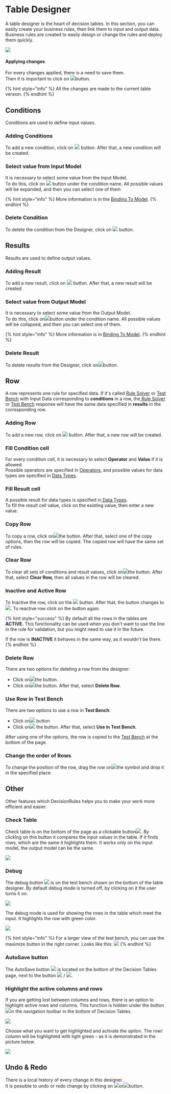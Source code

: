 # Table Designer

A table designer is the heart of decision tables. In this section, you can easily create your business rules, then link them to input and output data. Business rules are created to easily design or change the rules and deploy them quickly.

![](<../.gitbook/assets/image (124).png>)

#### Applying changes

For every changes applied, there is a need to save them.\
Then it is important to click on ![](../.gitbook/assets/save.PNG)button.

{% hint style="info" %}
All the changes are made to the current table version.
{% endhint %}

## Conditions

Conditions are used to define input values.

### Adding Conditions

To add a new condition, click on ![](<../.gitbook/assets/screenshoteasy (23).png>) button. After that, a new condition will be created.

### Select value from Input Model

It is necessary to select some value from the Input Model.\
To do this, click on ![](<../.gitbook/assets/screenshoteasy (24).png>) button under the condition name. All possible values will be expanded, and then you can select one of them

{% hint style="info" %}
More information is in the [Binding To Model](binding-to-model.md).
{% endhint %}

### Delete Condition

To delete the condition from the Designer, click on ![](<../.gitbook/assets/screenshoteasy (28).png>) button.

## Results

Results are used to define output values.

### Adding Result

To add a new result, click on ![](<../.gitbook/assets/screenshoteasy (25).png>) button. After that, a new result will be created.

### Select value from Output Model

It is necessary to select some value from the Output Model.\
To do this, click on![](<../.gitbook/assets/screenshoteasy (24).png>)button under the condition name. All possible values will be collapsed, and then you can select one of them.

{% hint style="info" %}
More information is in [Binding To Model](binding-to-model.md).
{% endhint %}

### Delete Result

To delete results from the Designer, click on![](<../.gitbook/assets/screenshoteasy (28).png>)button.

## Row

A row represents one rule for specified data. If it's called [Rule Solver](../api/rule-solver-api.md) or [Test Bench](../test-bench/test-bench.md) with Input Data corresponding to **conditions** in a row, the[ Rule Solver](../api/rule-solver-api.md) or [Test Bench](../test-bench/test-bench.md) response will have the same data specified in **results** in the corresponding row.

### Adding Row

To add a new row, click on ![](../.gitbook/assets/row.PNG) button. After that, a new row will be created.

### Fill Condition cell

For every condition cell, it is necessary to select **Operator** and **Value** if it is allowed.\
Possible operators are specified in [Operators](operators/), and possible values for data types are specified in [Data Types](data-types.md).

### Fill Result cell

A possible result for data types is specified in[ Data Types](data-types.md).\
To fill the result cell value, click on the existing value, then enter a new value.

### Copy Row

To copy a row, click on![](<../.gitbook/assets/screenshoteasy (27).png>)the button. After that, select one of the copy options, then the row will be copied. The copied row will have the same set of rules.

### Clear Row

To clear all sets of conditions and result values, click on![](<../.gitbook/assets/screenshoteasy (27).png>)the button. After that, select **Clear Row,** then all values in the row will be cleared.

### Inactive and Active Row

To Inactive the row, click on the ![](../.gitbook/assets/on.PNG) button. After that, the button changes to![](../.gitbook/assets/off-1.png.png). To reactive row click on the button again.

{% hint style="success" %}
By default all the rows in the tables are **ACTIVE.** This functionality can be used when you don't want to use the line in the rule for validation, but you might need to use it in the future.

If the row is **INACTIVE** it behaves in the same way, as it wouldn't be there.
{% endhint %}

### Delete Row

There are two options for deleting a row from the designer:

* Click on![](<../.gitbook/assets/screenshoteasy (28).png>)the button.
* Click on![](<../.gitbook/assets/screenshoteasy (27).png>)the button. After that, select **Delete Row**.

### Use Row in Test Bench

There are two options to use a row in **Test Bench**:

* Click on![](<../.gitbook/assets/screenshoteasy (29).png>) button
* Click on![](<../.gitbook/assets/screenshoteasy (27).png>) the button. After that, select **Use in Test Bench**.

After using one of the options, the row is copied to the [Test Bench](../test-bench/test-bench.md) at the bottom of the page.

### Change the order of Rows

To change the position of the row, drag the row on![](<../.gitbook/assets/screenshoteasy (30).png>)the symbol and drop it in the specified place.

## Other

Other features which DecisionRules helps you to make your work more efficient and easier.

### Check Table

Check table is on the bottom of the page as a clickable button![](<../.gitbook/assets/check table.PNG>). By clicking on this button it compares the input values in the table. If it finds rows, which are the same it highlights them. It works only on the input model, the output model can be the same.

![](<../.gitbook/assets/image (125).png>)

### Debug

The debug button ![](../.gitbook/assets/debug.PNG) is on the test bench shown on the bottom of the table designer. By default debug mode is turned off, by clicking on it the user turns it on.

![](../.gitbook/assets/testBench.PNG)

The debug mode is used for showing the rows in the table which meet the input. It highlights the row with green color.

![](<../.gitbook/assets/image (127).png>)

{% hint style="info" %}
For a larger view of the test bench, you can use the maximize button in the right corner. Looks like this: ![](../.gitbook/assets/max.png)
{% endhint %}

### AutoSave button

The AutoSave button ![](<../.gitbook/assets/image (154).png>) is located on the bottom of the Decision Tables page, next to the button ![](<../.gitbook/assets/image (156).png>) / ![](<../.gitbook/assets/image (169).png>).

### Highlight the active columns and rows

If you are getting lost between columns and rows, there is an option to highlight active rows and columns. This function is hidden under the button ![](<../.gitbook/assets/image (161).png>)in the navigation toolbar in the bottom of Decision Tables.

![](../.gitbook/assets/gare.png)

Choose what you want to get highlighted and activate the option. The row/ column will be highlighted with light green - as it is demonstrated in the picture below.

![](<../.gitbook/assets/image (168).png>)

## Undo & Redo

There is a local history of every change in this designer.\
It is possible to undo or redo change by clicking on ![](<../.gitbook/assets/screenshoteasy (20).png>)or![](<../.gitbook/assets/screenshoteasy (21).png>)button.
